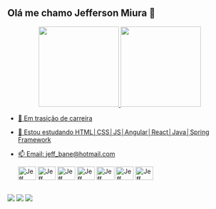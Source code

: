 ## Olá me chamo Jefferson Miura 👋
<div align="center">
  <a href="https://github.com/rafaballerini">
  <img height="180em" src="https://github-readme-stats.vercel.app/api?username=JeffMiura&show_icons=true&theme=tokyonight&include_all_commits=true&count_private=true"/>
  <img height="180em" src="https://github-readme-stats.vercel.app/api/top-langs/?username=JeffMiura&layout=compact&langs_count=7&theme=tokyonight"/>
</div>

- 🔭 Em trasição de carreira 
- 🌱 Estou estudando HTML│CSS│JS│Angular│React│Java│Spring Framework
- 📫 Email: jeff_bane@hotmail.com
  
   <img aling ="center" alt= "Jeff" height= "30" width= "40" src="https://cdn.jsdelivr.net/gh/devicons/devicon/icons/html5/html5-original.svg" />
  <img aling ="center" alt= "Jeff" height= "30" width= "40" src="https://cdn.jsdelivr.net/gh/devicons/devicon/icons/css3/css3-original.svg" />
  <img aling ="center" alt= "Jeff" height= "30" width= "40" src="https://cdn.jsdelivr.net/gh/devicons/devicon/icons/javascript/javascript-original.svg" />
  <img aling ="center" alt= "Jeff" height= "30" width= "40" src="https://cdn.jsdelivr.net/gh/devicons/devicon/icons/react/react-original.svg" />
  <img aling ="center" alt= "Jeff" height= "30" width= "40" src="https://cdn.jsdelivr.net/gh/devicons/devicon/icons/angularjs/angularjs-original.svg" />
  <img aling ="center" alt= "Jeff" height= "30" width= "40" src="https://cdn.jsdelivr.net/gh/devicons/devicon/icons/java/java-original.svg" />
  <img aling ="center" alt= "Jeff" height= "30" width= "40" src="https://cdn.jsdelivr.net/gh/devicons/devicon/icons/spring/spring-original-wordmark.svg" />
  
  ##
  <div> 
 <a href= "https://wa.me/5511984198044"><img src="https://img.shields.io/badge/WhatsApp-25D366?style=for-the-badge&logo=whatsapp&logoColor=white"></a>
  <a href = "jeffemiura@gmail.com"><img src="https://img.shields.io/badge/-Gmail-%23333?style=for-the-badge&logo=gmail&logoColor=white" target="_blank"></a>
  <a href="https://www.linkedin.com/in/jefferson-miura-desenvolvedor/" target="_blank"><img src="https://img.shields.io/badge/-LinkedIn-%230077B5?style=for-the-badge&logo=linkedin&logoColor=white" target="_blank"></a> 
 
 
</div>

